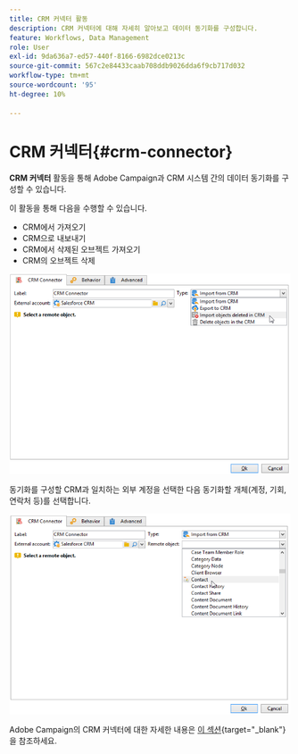 ```yaml
---
title: CRM 커넥터 활동
description: CRM 커넥터에 대해 자세히 알아보고 데이터 동기화를 구성합니다.
feature: Workflows, Data Management
role: User
exl-id: 9da636a7-ed57-440f-8166-6982dce0213c
source-git-commit: 567c2e84433caab708ddb9026dda6f9cb717d032
workflow-type: tm+mt
source-wordcount: '95'
ht-degree: 10%

---
```


# CRM 커넥터{#crm-connector}

**CRM 커넥터** 활동을 통해 Adobe Campaign과 CRM 시스템 간의 데이터 동기화를 구성할 수 있습니다.

이 활동을 통해 다음을 수행할 수 있습니다.

* CRM에서 가져오기
* CRM으로 내보내기
* CRM에서 삭제된 오브젝트 가져오기
* CRM의 오브젝트 삭제

![](assets/crm_task_select_op.png)

동기화를 구성할 CRM과 일치하는 외부 계정을 선택한 다음 동기화할 개체(계정, 기회, 연락처 등)를 선택합니다.

![](assets/crm_task_select_obj.png)

Adobe Campaign의 CRM 커넥터에 대한 자세한 내용은 [이 섹션](https://experienceleague.adobe.com/docs/campaign/campaign-v8/connect/ac-crm/crm.html){target="_blank"}을 참조하세요.
